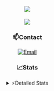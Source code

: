 <div align="center">

<h1 align="center">
  <a href="https://git.io/typing-svg">
    <img src="https://readme-typing-svg.herokuapp.com/?lines=Hello,+There!+👋;This+is+chicho.;CEO+on+Hely+Development....;&center=true&size=25">
  </a>
</h1>
  
<p align="center">
  <img src="https://lanyard.cnrad.dev/api/852683595378196480" />
</p>
  
### 📫Contact
  [![Email](https://img.shields.io/badge/Email-gastondalla@gmail.com-04619f?style=for-the-badge&logo=gmail&logoColor=white)](mailto:gastondalla@gmail.com)
</br>  

### 📈Stats
<details>
    <summary> ⚡Detailed Stats</summary>
    <br/>

<!--START_SECTION:waka-->
![Code Time](http://img.shields.io/badge/Code%20Time-110%20hrs%2049%20mins-blue)

![Profile Views](http://img.shields.io/badge/Profile%20Views-9-blue)

**🐱 My GitHub Data** 

> 📦 37.3 kB Used in GitHub's Storage 
 > 
> 🏆 6 Contributions in the Year 2023
 > 
> 🚫 Not Opted to Hire
 > 
> 📜 8 Public Repositories 
 > 
> 🔑 6 Private Repositories 
 > 
**I'm a Night 🦉** 

```text
🌞 Morning                14 commits          █░░░░░░░░░░░░░░░░░░░░░░░░   04.40 % 
🌆 Daytime                48 commits          ████░░░░░░░░░░░░░░░░░░░░░   15.09 % 
🌃 Evening                150 commits         ████████████░░░░░░░░░░░░░   47.17 % 
🌙 Night                  106 commits         ████████░░░░░░░░░░░░░░░░░   33.33 % 
```
📅 **I'm Most Productive on Tuesday** 

```text
Monday                   22 commits          ██░░░░░░░░░░░░░░░░░░░░░░░   06.92 % 
Tuesday                  66 commits          █████░░░░░░░░░░░░░░░░░░░░   20.75 % 
Wednesday                58 commits          █████░░░░░░░░░░░░░░░░░░░░   18.24 % 
Thursday                 32 commits          ███░░░░░░░░░░░░░░░░░░░░░░   10.06 % 
Friday                   43 commits          ███░░░░░░░░░░░░░░░░░░░░░░   13.52 % 
Saturday                 48 commits          ████░░░░░░░░░░░░░░░░░░░░░   15.09 % 
Sunday                   49 commits          ████░░░░░░░░░░░░░░░░░░░░░   15.41 % 
```


📊 **This Week I Spent My Time On** 

```text
🕑︎ Time Zone: America/Argentina/Buenos_Aires

💬 Programming Languages: 
Python                   5 hrs 13 mins       ███████████████░░░░░░░░░░   59.66 % 
HTML                     3 hrs 26 mins       ██████████░░░░░░░░░░░░░░░   39.37 % 
Text                     3 mins              ░░░░░░░░░░░░░░░░░░░░░░░░░   00.68 % 
JSON                     1 min               ░░░░░░░░░░░░░░░░░░░░░░░░░   00.28 % 

🔥 Editors: 
VS Code                  8 hrs 45 mins       █████████████████████████   100.00 % 

🐱‍💻 Projects: 
Unknown Project          5 hrs 43 mins       ████████████████░░░░░░░░░   65.42 % 
Coder                    2 hrs 16 mins       ███████░░░░░░░░░░░░░░░░░░   26.03 % 
pagina-1                 37 mins             ██░░░░░░░░░░░░░░░░░░░░░░░   07.11 % 
ocean-backend            7 mins              ░░░░░░░░░░░░░░░░░░░░░░░░░   01.45 % 

💻 Operating System: 
Windows                  8 hrs 45 mins       █████████████████████████   100.00 % 
```

**I Mostly Code in JavaScript** 

```text
JavaScript               8 repos             ████████░░░░░░░░░░░░░░░░░   33.33 % 
CSS                      3 repos             ███░░░░░░░░░░░░░░░░░░░░░░   12.50 % 
Python                   2 repos             ██░░░░░░░░░░░░░░░░░░░░░░░   08.33 % 
C#                       1 repo              █░░░░░░░░░░░░░░░░░░░░░░░░   04.17 % 
Batchfile                1 repo              █░░░░░░░░░░░░░░░░░░░░░░░░   04.17 % 
```




 Last Updated on 27/05/2023 20:12:06 UTC
<!--END_SECTION:waka-->
</details>
